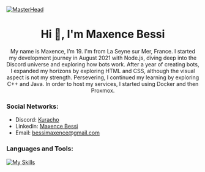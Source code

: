 [![MasterHead](https://i.pinimg.com/originals/44/c7/c1/44c7c1f3fbd68b2151c37af5f08198f1.gif)](https://rishavchanda.io)
<h1 align="center">Hi 👋, I'm Maxence Bessi</h1>

<p align="center">
My name is Maxence, I’m 19. I'm from La Seyne sur Mer, France. I started my development journey in August 2021 with Node.js, diving deep into the Discord universe and exploring how bots work. After a year of creating bots, I expanded my horizons by exploring HTML and CSS, although the visual aspect is not my strength. Persevering, I continued my learning by exploring C++ and Java. In order to host my services, I started using Docker and then Proxmox.
</p>

<h3 align="left">Social Networks:</h3>

- Discord: [Kuracho](https://discord.com/users/358629612584173568)
- Linkedin: [Maxence Bessi](https://www.linkedin.com/in/maxence-bessi/)
- Email: bessimaxence@gmail.com

<h3 align="left">Languages and Tools:</h3>

[![My Skills](https://skillicons.dev/icons?i=js,ts,html,css,java,cpp,docker,git,idea,vscode,maven,mysql,nginx,tailwind,vue,spring&perline=12)]( )
